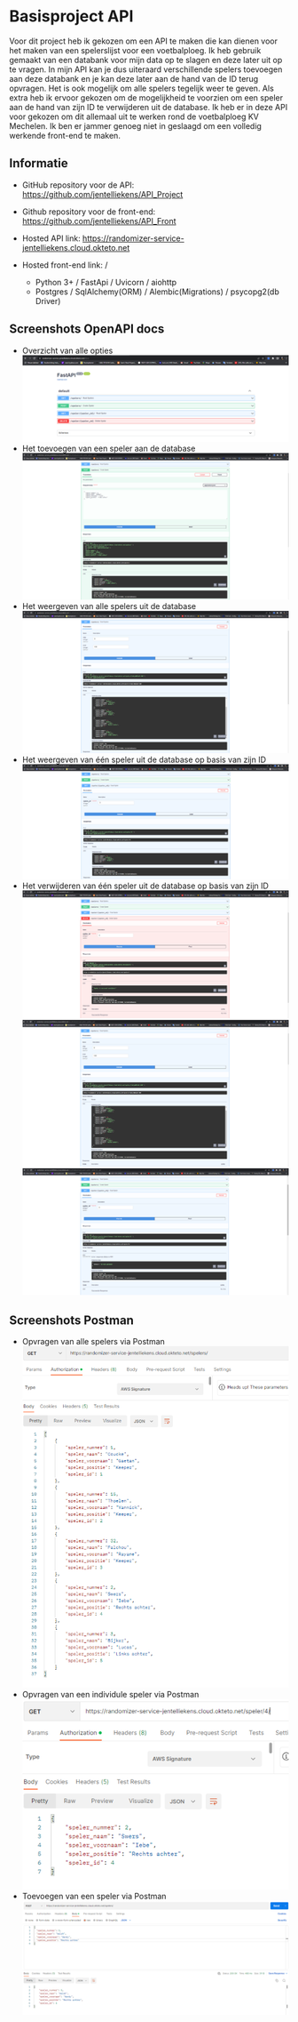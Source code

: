 # Basisproject API
Voor dit project heb ik gekozen om een API te maken die kan dienen voor het maken van een spelerslijst voor een voetbalploeg. 
Ik heb gebruik gemaakt van een databank voor mijn data op te slagen en deze later uit op te vragen. 
In mijn API kan je dus uiteraard verschillende spelers toevoegen aan deze databank en je kan deze later aan de hand van de ID terug opvragen. 
Het is ook mogelijk om alle spelers tegelijk weer te geven. 
Als extra heb ik ervoor gekozen om de mogelijkheid te voorzien om een speler aan de hand van zijn ID te verwijderen uit de database. 
Ik heb er in deze API voor gekozen om dit allemaal uit te werken rond de voetbalploeg KV Mechelen.
Ik ben er jammer genoeg niet in geslaagd om een volledig werkende front-end te maken.

## Informatie
* GitHub repository voor de API: https://github.com/jentelliekens/API_Project 
* Github repository voor de front-end: https://github.com/jentelliekens/API_Front 
* Hosted API link: https://randomizer-service-jentelliekens.cloud.okteto.net
* Hosted front-end link: /

    - Python 3+ / FastApi / Uvicorn / aiohttp
    - Postgres / SqlAlchemy(ORM) / Alembic(Migrations) / psycopg2(db Driver)

## Screenshots OpenAPI docs
* Overzicht van alle opties ![OpenAPI_overzicht.PNG](Afbeeldingen/OpenAPI_overzicht.PNG)
* Het toevoegen van een speler aan de database ![Post.PNG](Afbeeldingen/Post.PNG)
* Het weergeven van alle spelers uit de database ![GET_Spelers.PNG](Afbeeldingen/GET_Spelers.PNG)
* Het weergeven van één speler uit de database op basis van zijn ID ![GET_Speler.PNG](Afbeeldingen/GET_Speler.PNG)
* Het verwijderen van één speler uit de database op basis van zijn ID ![Delete.PNG](Afbeeldingen/Delete.PNG) ![Delete_Bewijs.PNG](Afbeeldingen/Delete_Bewijs.PNG) ![Delete_Bewijs2.PNG](Afbeeldingen/Delete_Bewijs2.PNG)

## Screenshots Postman
* Opvragen van alle spelers via Postman ![Postman_Spelers.PNG](Afbeeldingen/Postman_Spelers.PNG)
* Opvragen van een individule speler via Postman ![Postman_Speler.PNG](Afbeeldingen/Postman_Speler.PNG)
* Toevoegen van een speler via Postman ![Postman_Post.PNG](Afbeeldingen/Postman_Post.PNG)